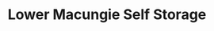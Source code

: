 ---
title: "Lower Macungie Self Storage"
url: /macungie/lower-macungie-self-storage/
shop: storage rental
---